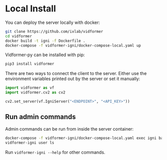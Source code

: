 # Local Install

You can deploy the server locally with docker:
```bash
git clone https://github.com/ixlab/vidformer
cd vidformer
docker build -t igni -f Dockerfile .
docker-compose -f vidformer-igni/docker-compose-local.yaml up
```

Vidformer-py can be installed with pip:
```bash
pip3 install vidformer
```

There are two ways to connect the client to the server.
Either use the environment variables printed out by the server or set it manually:
```python
import vidformer as vf
import vidformer.cv2 as cv2

cv2.set_server(vf.IgniServer("<ENDPOINT>", "<API_KEY>"))
```

## Run admin commands

Admin commands can be run from inside the server container:

```bash
docker-compose -f vidformer-igni/docker-compose-local.yaml exec igni bash
vidformer-igni user ls
```

Run `vidformer-igni --help` for other commands.